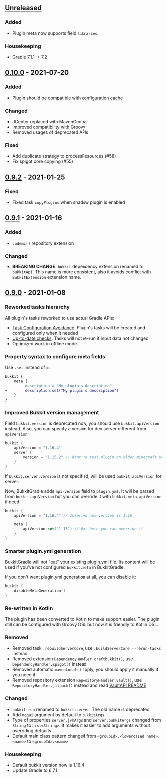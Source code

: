 ## [Unreleased]

### Added

- Plugin meta now supports field `libraries`.

### Housekeeping

- Gradle 7.1.1 -> 7.2

## [0.10.0] - 2021-07-20

### Added

- Plugin should be compatible with [configuration cache](https://docs.gradle.org/current/userguide/configuration_cache.html)

### Changed

- JCenter replaced with MavenCentral
- Improved compatibility with Groovy
- Removed usages of deprecated APIs

### Fixed

- Add duplicate strategy to processResources (#58)
- Fix spigot core copying (#55)

## [0.9.2] - 2021-01-25

### Fixed
- Fixed task `copyPlugins` when shadow plugin is enabled

## [0.9.1] - 2021-01-16

### Added
- `codemc()` repository extension

### Changed
- **BREAKING CHANGE**: `bukkit` dependency extension renamed to `bukkitApi`.
  This name is more consistent, also it avoids conflict with `BukkitExtension` extension name.

## [0.9.0] - 2021-01-08

### Reworked tasks hierarchy

All plugin's tasks reworked to use actual Gradle APIs:
- [Task Configuration Avoidance][tca].
  Plugin's tasks will be created and configured only when it needed
- [Up-to-date checks][uptodate].
  Tasks will not re-run if input data not changed
- Optimized work in offline mode.

### Property syntax to configure meta fields
Use `.set` instead of `=`:
```diff
bukkit {
    meta {
-        desctiption = "My plugin's description"
+        description.set("My plugin's description")
    }
}
```

### Improved Bukkit version management

Field `bukkit.version` is deprecated now, you should use `bukkit.apiVersion` instead.
Also, you can specify a version for dev server different from `apiVersion`:
```kotlin
bukkit {
    apiVersion = "1.16.4"
    server {
        version = "1.15.2" // Want to test plugin on older minecraft version 
    }
}
```
If `bukkit.server.version` is not specified, will be used `bukkit.apiVersion` for server.

Now, BukkitGradle adds `api-version` field to `plugin.yml`.
It will be parsed from `bukkit.apiVersion` but you can override it with `bukkit.meta.apiVersion` if need:
```kotlin
bukkit {
    apiVersion = "1.16.4" // Inferred api-version is 1.16
    
    meta {
        apiVersion.set("1.13") // But here you can override it
    }
}
```

### Smarter plugin.yml generation

BukkitGradle will not "eat" your existing plugin.yml file.
Its content will be used if you've not configured `bukkit.meta` in BukkitGradle.

If you don't want plugin.yml generation at all, you can disable it:
```kotlin
bukkit {
    disableMetaGeneration()
}
```

### Re-written in Kotlin
The plugin has been converted to Kotlin to make support easier.
The plugin still can be configured with Groovy DSL but
now it is friendly to Kotlin DSL.

### Removed
- Removed task `:rebuildServerCore`, use `:buildServerCore --rerun-tasks` instead
- Removed extension `DependencyHandler.craftbukkit()`, use `DependencyHandler.spigot()` instead
- Removed automatic `mavenLocal()` apply, you should apply it manually if you need it
- Removed repository extension `RepositoryHandler.vault()`, use `RepositoryHandler.jitpack()` instead and read [VaultAPI README][vault]

### Changed
- `bukkit.run` renamed to `bukkit.server`. The old name is deprecated
- Add `nogui` argument by default to `bukkitArgs`
- Type of properties `server.jvmArgs` and `server.bukkitArgs` changed from `String` to `List<String>`.
  It makes it easier to add arguments without overriding defaults
- Default main class pattern changed from `<groupId>.<lowercased name>.<name>` to `<groupId>.<name>`

### Housekeeping
- Default bukkit version now is 1.16.4
- Update Gradle to 6.7.1

[tca]: https://docs.gradle.org/current/userguide/task_configuration_avoidance.html
[uptodate]: https://docs.gradle.org/current/userguide/more_about_tasks.html#sec:up_to_date_checks
[vault]: https://github.com/MilkBowl/VaultAPI

[unreleased]: https://github.com/EndlessCodeGroup/BukkitGradle/compare/0.10.0...develop
[0.10.0]: https://github.com/EndlessCodeGroup/BukkitGradle/compare/0.9.2...0.10.0
[0.9.2]: https://github.com/EndlessCodeGroup/BukkitGradle/compare/0.9.1...0.9.2
[0.9.1]: https://github.com/EndlessCodeGroup/BukkitGradle/compare/0.9.0...0.9.1
[0.9.0]: https://github.com/EndlessCodeGroup/BukkitGradle/compare/0.8.2...0.9.0
